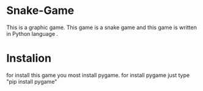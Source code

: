 # Snake-Game
 This is a graphic game. This game is a snake game and this game is written in Python language .


# Instalion
for install this game you most install pygame. for install pygame just type "pip install pygame"
